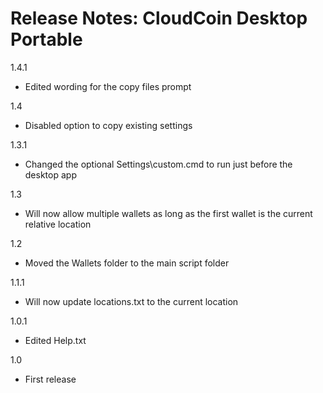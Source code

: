 
Release Notes: CloudCoin Desktop Portable
=============

1.4.1
- Edited wording for the copy files prompt

1.4
- Disabled option to copy existing settings

1.3.1
- Changed the optional Settings\custom.cmd to run just before the desktop app

1.3
- Will now allow multiple wallets as long as the first wallet is the current relative location

1.2
- Moved the Wallets folder to the main script folder

1.1.1
- Will now update locations.txt to the current location

1.0.1
- Edited Help.txt

1.0
- First release
